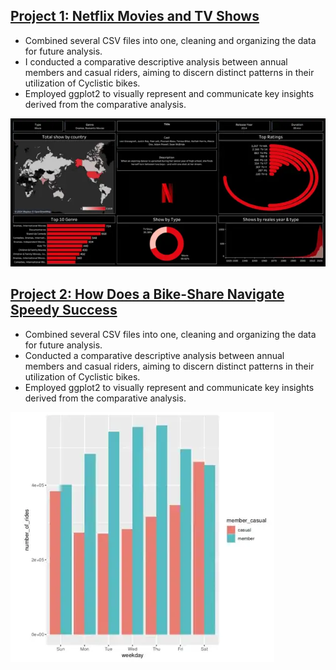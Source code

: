 ## [**Project 1: Netflix Movies and TV Shows**](https://public.tableau.com/app/profile/igor.geller/viz/Netflix_17066746999630/Dashboard1) 
* Сombined several CSV files into one, cleaning and organizing the data for future analysis.
* I conducted a comparative descriptive analysis between annual members and casual riders, aiming to discern distinct patterns in their utilization of Cyclistic bikes.
* Employed ggplot2 to visually represent and communicate key insights derived from the comparative analysis.

![](/assets:img/Dash.png)

## [**Project 2: How Does a Bike-Share Navigate Speedy Success**](https://github.com/gellerigor/Portfolio/tree/main/bike_sharing_project)
* Сombined several CSV files into one, cleaning and organizing the data for future analysis.
* Conducted a comparative descriptive analysis between annual members and casual riders, aiming to discern distinct patterns in their utilization of Cyclistic bikes.
* Employed ggplot2 to visually represent and communicate key insights derived from the comparative analysis.

![](/assets:img/Screenshot_1.png)






